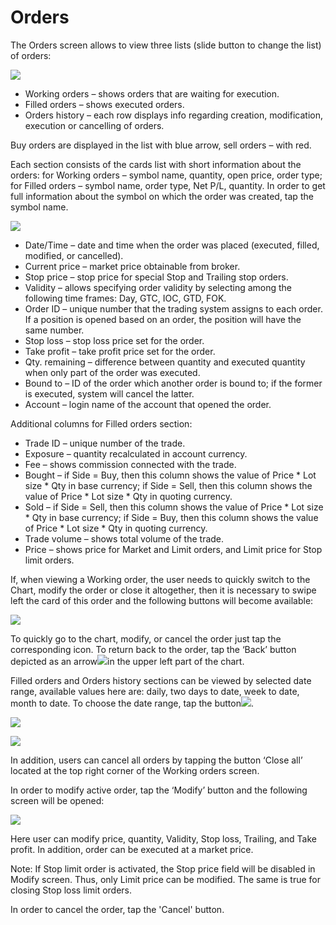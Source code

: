# Orders

The Orders screen allows to view three lists \(slide button to change the list\) of orders:

![](../../../.gitbook/assets/1%20%28116%29.png)

* Working orders – shows orders that are waiting for execution.
* Filled orders – shows executed orders.
* Orders history – each row displays info regarding creation, modification, execution or cancelling of orders.

Buy orders are displayed in the list with blue arrow, sell orders – with red. 

Each section consists of the cards list with short information about the orders: for Working orders – symbol name, quantity, open price, order type; for Filled orders – symbol name, order type, Net P/L, quantity. In order to get full information about the symbol on which the order was created, tap the symbol name.

![](../../../.gitbook/assets/5%20%2859%29.png)

* Date/Time – date and time when the order was placed \(executed, filled, modified, or cancelled\).
* Current price – market price obtainable from broker.
* Stop price – stop price for special Stop and Trailing stop orders.
* Validity – allows specifying order validity by selecting among the following time frames: Day, GTC, IOC, GTD, FOK.
* Order ID – unique number that the trading system assigns to each order. If a position is opened based on an order, the position will have the same number.
* Stop loss – stop loss price set for the order.
* Take profit – take profit price set for the order.
* Qty. remaining – difference between quantity and executed quantity when only part of the order was executed.
* Bound to – ID of the order which another order is bound to; if the former is executed, system will cancel the latter.
* Account – login name of the account that opened the order.

Additional columns for Filled orders section:

* Trade ID – unique number of the trade.
* Exposure – quantity recalculated in account currency.
* Fee – shows commission connected with the trade.
* Bought – if Side = Buy, then this column shows the value of Price \* Lot size \* Qty in base currency; if Side = Sell, then this column shows the value of Price \* Lot size \* Qty in quoting currency.
* Sold – if Side = Sell, then this column shows the value of Price \* Lot size \* Qty in base currency; if Side = Buy, then this column shows the value of Price \* Lot size \* Qty in quoting currency.
* Trade volume – shows total volume of the trade.
* Price – shows price for Market and Limit orders, and Limit price for Stop limit orders. 

If, when viewing a Working order, the user needs to quickly switch to the Chart, modify the order or close it altogether, then it is necessary to swipe left the card of this order and the following buttons will become available:

![](../../../.gitbook/assets/screenshot_6%20%287%29.png)

To quickly go to the chart, modify, or cancel the order just tap the corresponding icon. To return back to the order, tap the ‘Back’ button depicted as an arrow![](https://lh5.googleusercontent.com/FeoB164MubEhRzjZI288O316A51qKXagx2sSMaReRPOJ5NDeC1l862wWctT_U2Wkbuni-qTC-7pAzYNKFJxG5Z_SP7h57i4K3CKTGGyWTnOqE0msvOjWah_NT_36eIuww74QtXeI)in the upper left part of the chart.

Filled orders and Orders history sections can be viewed by selected date range, available values here are: daily, two days to date, week to date, month to date. To choose the date range, tap the button![](../../../.gitbook/assets/calendar%20%281%29.jpg).

![](../../../.gitbook/assets/3%20%2885%29.png)

![](../../../.gitbook/assets/4%20%2860%29.png)

In addition, users can cancel all orders by tapping the button ‘Сlose all’ located at the top right corner of the Working orders screen.

In order to modify active order, tap the ‘Modify’ button and the following screen will be opened:

![](../../../.gitbook/assets/2%20%28128%29.png)

Here user can modify price, quantity, Validity, Stop loss, Trailing, and Take profit. In addition, order can be executed at a market price.

Note: If Stop limit order is activated, the Stop price field will be disabled in Modify screen. Thus, only Limit price can be modified. The same is true for closing Stop loss limit orders.

In order to cancel the order, tap the 'Cancel' button.


